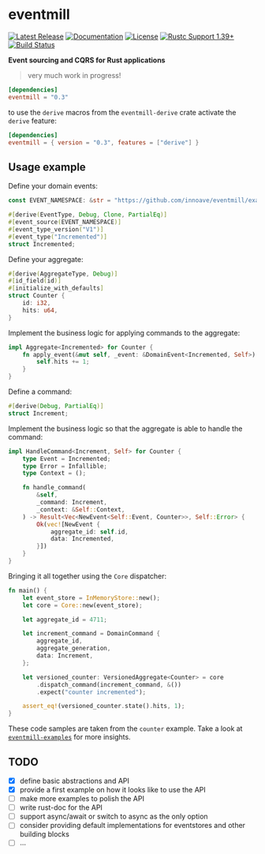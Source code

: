 # eventmill &emsp;

[![Latest Release]][crates.io]
[![Documentation]][docs.rs]
[![License]](LICENSE)
[![Rustc Support 1.39+]][Rust 1.39]
[![Build Status]][actions]

[Latest Release]: https://img.shields.io/crates/v/eventmill.svg
[crates.io]: https://crates.io/crates/eventmill
[Documentation]: https://docs.rs/eventmill/badge.svg 
[docs.rs]: https://docs.rs/eventmill
[License]: https://img.shields.io/badge/license-MIT%2FApache_2.0-blue.svg
[MIT]: https://opensource.org/licenses/MIT
[Apache-2.0]: https://www.apache.org/licenses/LICENSE-2.0
[Build Status]: https://img.shields.io/github/workflow/status/innoave/eventmill/CI/master
[actions]: https://github.com/innoave/eventmill/actions?query=branch%3Amaster
[Rustc Support 1.39+]: https://img.shields.io/badge/rustc-1.39+-lightgray.svg
[Rust 1.39]: https://blog.rust-lang.org/2019/11/07/Rust-1.39.0.html

**Event sourcing and CQRS for Rust applications**

> very much work in progress!

```toml
[dependencies]
eventmill = "0.3"
```

to use the `derive` macros from the `eventmill-derive` crate activate the `derive` feature:

```toml
[dependencies]
eventmill = { version = "0.3", features = ["derive"] }    
```

## Usage example

Define your domain events:

```rust
const EVENT_NAMESPACE: &str = "https://github.com/innoave/eventmill/examples/counter";

#[derive(EventType, Debug, Clone, PartialEq)]
#[event_source(EVENT_NAMESPACE)]
#[event_type_version("V1")]
#[event_type("Incremented")]
struct Incremented;
```

Define your aggregate:

```rust
#[derive(AggregateType, Debug)]
#[id_field(id)]
#[initialize_with_defaults]
struct Counter {
    id: i32,
    hits: u64,
}
```

Implement the business logic for applying commands to the aggregate:

```rust
impl Aggregate<Incremented> for Counter {
    fn apply_event(&mut self, _event: &DomainEvent<Incremented, Self>) {
        self.hits += 1;
    }
}
```

Define a command:

```rust
#[derive(Debug, PartialEq)]
struct Increment;
```

Implement the business logic so that the aggregate is able to handle the command:

```rust
impl HandleCommand<Increment, Self> for Counter {
    type Event = Incremented;
    type Error = Infallible;
    type Context = ();

    fn handle_command(
        &self,
        _command: Increment,
        _context: &Self::Context,
    ) -> Result<Vec<NewEvent<Self::Event, Counter>>, Self::Error> {
        Ok(vec![NewEvent {
            aggregate_id: self.id,
            data: Incremented,
        }])
    }
}
```

Bringing it all together using the `Core` dispatcher:

```rust
fn main() {
    let event_store = InMemoryStore::new();
    let core = Core::new(event_store);

    let aggregate_id = 4711;

    let increment_command = DomainCommand {
        aggregate_id,
        aggregate_generation,
        data: Increment,
    };

    let versioned_counter: VersionedAggregate<Counter> = core
        .dispatch_command(increment_command, &())
        .expect("counter incremented");

    assert_eq!(versioned_counter.state().hits, 1);
}
```

These code samples are taken from the `counter` example. Take a look at [`eventmill-examples`] for
more insights.

## TODO

* [X] define basic abstractions and API
* [X] provide a first example on how it looks like to use the API
* [ ] make more examples to polish the API
* [ ] write rust-doc for the API
* [ ] support async/await or switch to async as the only option
* [ ] consider providing default implementations for eventstores and other building blocks
* [ ] ...

[`eventmill-examples`]: https://github.com/innoave/eventmill/tree/master/eventmill-examples
